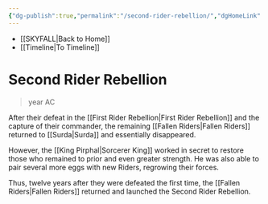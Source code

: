 ```yaml
---
{"dg-publish":true,"permalink":"/second-rider-rebellion/","dgHomeLink":false,"dgPassFrontmatter":false}
---
```


- [[SKYFALL|Back to Home]]
- [[Timeline|To Timeline]]

# Second Rider Rebellion
>year AC

After their defeat in the [[First Rider Rebellion|First Rider Rebellion]] and the capture of their commander, the remaining [[Fallen Riders|Fallen Riders]] returned to [[Surda|Surda]] and essentially disappeared. 

However, the [[King Pirphal|Sorcerer King]] worked in secret to restore those who remained to prior and even greater strength. He was also able to pair several more eggs with new Riders, regrowing their forces. 

Thus, twelve years after they were defeated the first time, the [[Fallen Riders|Fallen Riders]] returned and launched the Second Rider Rebellion.
